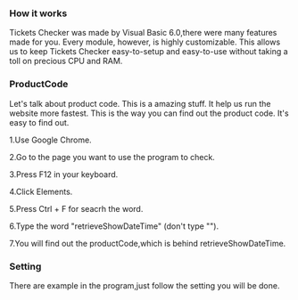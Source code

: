 ### How it works

Tickets Checker was made by Visual Basic 6.0,there were many features made for you.
Every module, however, is highly customizable.
This allows us to keep Tickets Checker easy-to-setup and easy-to-use without taking a toll on precious CPU and RAM.

### ProductCode

Let's talk about product code.
This is a amazing stuff.
It help us run the website more fastest.
This is the way you can find out the product code.
It's easy to find out.

1.Use Google Chrome.

2.Go to the page you want to use the program to check.

3.Press F12 in your keyboard.

4.Click Elements.

5.Press Ctrl + F for seacrh the word.

6.Type the word "retrieveShowDateTime" (don't type "").

7.You will find out the productCode,which is behind retrieveShowDateTime.

### Setting

There are example in the program,just follow the setting you will be done.